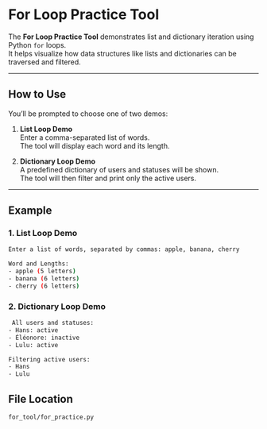 # For Loop Practice Tool

The **For Loop Practice Tool** demonstrates list and dictionary iteration using Python `for` loops.  
It helps visualize how data structures like lists and dictionaries can be traversed and filtered.

---

## How to Use

You’ll be prompted to choose one of two demos:

1. **List Loop Demo**  
    Enter a comma-separated list of words.  
    The tool will display each word and its length.

2. **Dictionary Loop Demo**  
    A predefined dictionary of users and statuses will be shown.  
    The tool will then filter and print only the active users.

---

## Example

### 1. List Loop Demo

```bash
Enter a list of words, separated by commas: apple, banana, cherry

Word and Lengths:
- apple (5 letters)
- banana (6 letters)
- cherry (6 letters)
```

### 2. Dictionary Loop Demo
```bash
 All users and statuses:
- Hans: active
- Éléonore: inactive
- Lulu: active

Filtering active users:
- Hans
- Lulu
```

## File Location

```bash
for_tool/for_practice.py
```
